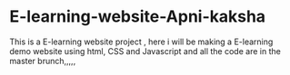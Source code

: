 # E-learning-website-Apni-kaksha
This is a E-learning website project , here i will  be making a E-learning demo website using html, CSS and Javascript and all the code are in the master brunch,,,,,
